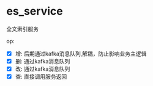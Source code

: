 # es_service
全文索引服务

op:
 - [x] 增: 后期通过kafka消息队列,解耦，防止影响业务主逻辑
 - [x] 删: 通过kafka消息队列
 - [x] 改: 通过kafka消息队列
 - [x] 查: 直接调用服务返回
